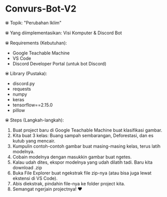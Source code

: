 # Convurs-Bot-V2

⦿ Topik: "Perubahan Iklim"

⦿ Yang diimplementasikan: Visi Komputer & Discord Bot

⦿ Requirements (Kebutuhan):
- Google Teachable Machine
- VS Code
- Discord Developer Portal (untuk bot Discord)

⦿ Library (Pustaka):
- discord.py
- requests
- numpy
- keras
- tensorflow==2.15.0
- pillow

⦿ Steps (Langkah-langkah):
1. Buat project baru di Google Teachable Machine buat klasifikasi gambar.
2. Kita buat 3 kelas: Buang sampah sembarangan, Deforestasi, dan es kutub yang mencair.
3. Kumpulin contoh-contoh gambar buat masing-masing kelas, terus latih modelnya.
4. Cobain modelnya dengan masukkin gambar buat ngetes.
5. Kalau udah dites, ekspor modelnya yang udah dilatih tadi. Baru kita download <file>.zip
6. Buka File Explorer buat ngekstrak file zip-nya (atau bisa juga lewat ekstensi di VS Code).
7. Abis diekstrak, pindahin file-nya ke folder project kita.
8. Semangat ngerjain projectnya! ❤️

